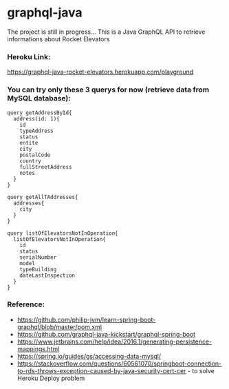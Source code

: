 # graphql-java

The project is still in progress...
This is a Java GraphQL API to retrieve informations about Rocket Elevators

### Heroku Link:
https://graphql-java-rocket-elevators.herokuapp.com/playground

### You can try only these 3 querys for now (retrieve data from MySQL database):
```
query getAddressById{
  address(id: 1){
    id
    typeAddress
    status
    entite
    city
    postalCode
    country
    fullStreetAddress
    notes
  } 
}

query getAllTAddresses{
  addresses{
    city
  } 
}

query listOfElevatorsNotInOperation{
  listOfElevatorsNotInOperation{
    id
    status
    serialNumber
    model
    typeBuilding
    dateLastInspection
  }
}
```

### Reference:
- https://github.com/philip-jvm/learn-spring-boot-graphql/blob/master/pom.xml
- https://github.com/graphql-java-kickstart/graphql-spring-boot
- https://www.jetbrains.com/help/idea/2016.1/generating-persistence-mappings.html
- https://spring.io/guides/gs/accessing-data-mysql/
- https://stackoverflow.com/questions/60561070/springboot-connection-to-rds-throws-exception-caused-by-java-security-cert-cer - to solve Heroku Deploy problem

